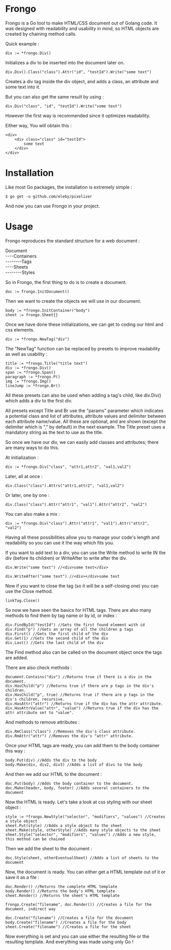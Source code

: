 # Frongo
Frongo is a Go tool to make HTML/CSS document out of Golang code.
It was designed with readability and usability in mind, so HTML objects are
created by chaining method calls.

Quick example :
```
div := *frongo.Div()
```

Initializes a div to be inserted into the document later on.

```
div.Div().Class("class").Attr("id", "testId").Write("some text")
```

Creates a div tag inside the div object, and adds a class, 
an attribute and some text into it.

But you can also get the same result by using :

```
div.Div("class", "id", "testId").Write("some text")
```

However the first way is recommended since it optimizes readability.

Either way, You will obtain this : 

```
<div>
    <div class="class" id="testId">
        some text
    </div>
</div>
```

# Installation

Like most Go packages, the installation is extremely simple :
```
$ go get -u github.com/eleby/pixelizer
```

And now you can use Frongo in your project. 

# Usage

Frongo reproduces the standard structure for a web document :

Document\
----Containers\
--------Tags\
----Sheets\
--------Styles

So in Frongo, the first thing to do is to create a document.

```
doc := frongo.InitDocument()
```

Then we want to create the objects we will use in our document.

```
body := *frongo.InitContainer("body")
sheet := frongo.Sheet{}
```
Once we have done these initializations, we can get to coding
our html and css elements.

```
div := *frongo.NewTag("div")
```

The "NewTag" function can be replaced by presets to improve 
readability as well as usability :


```
title := *frongo.Title("title text")
div := *frongo.Div()
span := *frongo.Span()
paragraph := *frongo.P()
img := *frongo.Img()
lineJump := *frongo.Br()
```

All these presets can also be used when adding a tag's child, like 
div.Div() which adds a div to the first div.

All presets except Title and Br use the "params" parameter which indicates 
a potential class and list of attributes, attribute values and delimiter between
each attribute name/value. All these are optional, and are shown (except the delimiter
which is "," by default) in the next example. The Title preset uses a mandatory string
as the text to use as the title.

So once we have our div, we can easily add classes and attributes;
there are many ways to do this. 

At initialization :
```
div := *frongo.Div("class", "attr1,attr2", "val1,val2")
```

Later, all at once :

```
div.Class("class").Attrs("attr1,attr2", "val1,val2")
```

Or later, one by one :

```
div.Class("class").Attr("attr1", "val1").Attr("attr2", "val2")
```

You can also make a mix :

```
div := *frongo.Div("class").Attr("attr1", "val1").Attr("attr2", "val2")
```

Having all these possibilities allow you to manage your code's 
length and readability so you can use it the way which fits you.

If you want to add text to a div, you can use the Write method 
to write IN the div (before its children) or WriteAfter to write
after the div. 


```
div.Write("some text") //<div>some text</div>
```
```
div.WriteAfter("some text") //<div></div>some text
```

Now if you want to close the tag (so it will be a self-closing one)
you can use the Close method.

```
linkTag.Close()
```

So now we have seen the basics for HTML tags. There are also many
methods to find them by tag name or by id, or index :

```
div.FindById("testId") //Gets the first found element with id
div.Find("p") //Gets an array of all the children p tags
div.First() //Gets the first child of the div
div.Get(1) //Gets the second child of the div
div.Last() //Gets the last child of the div
```

The Find method also can be called on the document object once
the tags are added. 

There are also check methods :

```
document.Contains("div") //Returns true if there is a div in the document.
div.HasChild("p") //Returns true if there are p tags in the div's children.
div.HasChild("p", true) //Returns true if there are p tags in the div's children, recursive.
div.HasAttr("attr") //Returns true if the div has the attr attribute.
div.HasAttrValue("attr", "value") //Returns true if the div has the attr attribute set to "value".
```

And methods to remove attributes :

```
div.RmClass("class") //Removes the div's class attribute.
div.RmAttr("attr") //Removes the div's "attr" attribute.
```

Once your HTML tags are ready, you can add them to the body container this way :

```
body.Put(div) //Adds the div to the body 
body.Make(div, div2, div3) //Adds a list of divs to the body
```

And then we add our HTML to the document :

```
doc.Put(body) //Adds the body container to the document. 
doc.Make(header, body, footer) //Adds several containers to the document
```

Now the HTML is ready. Let's take a look at css styling with our
sheet object :

```
style := *frongo.NewStyle("selector", "modifiers", "values") //Creates a style object
sheet.Put(style) //Adds a style object to the sheet
sheet.Make(style, otherStyle) //Adds many style objects to the sheet
sheet.Style("selector", "modifiers", "values") //Adds a new style, this method can be chained
```

Then we add the sheet to the document :

```
doc.Style(sheet, otherEventualSheet) //Adds a list of sheets to the document
```

Now, the document is ready. 
You can either get a HTML template out of it or save it as a file :

```
doc.Render() //Returns the complete HTML template
body.Render() //Returns the body's HTML template
sheet.Render() //Returns the sheet's HTML template

frongo.Create("filename", doc.Render()) //Creates a file for the document, indirect way

doc.Create("filename") //Creates a file for the document
body.Create("filename") //Creates a file for the body
sheet.Create("filename") //Creates a file for the sheet
```

Now everything is set and you can use either the resulting file or the resulting template.
And everything was made using only Go !